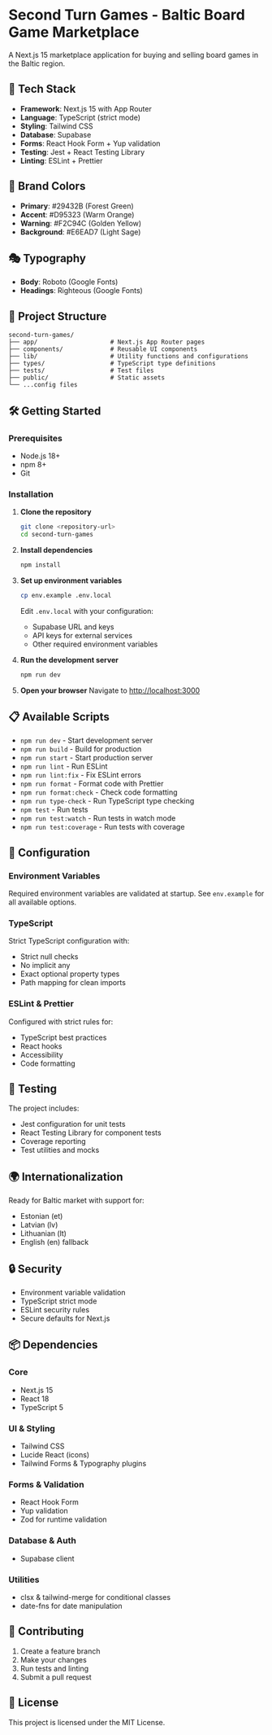 # Second Turn Games - Baltic Board Game Marketplace

A Next.js 15 marketplace application for buying and selling board games in the Baltic region.

## 🚀 Tech Stack

- **Framework**: Next.js 15 with App Router
- **Language**: TypeScript (strict mode)
- **Styling**: Tailwind CSS
- **Database**: Supabase
- **Forms**: React Hook Form + Yup validation
- **Testing**: Jest + React Testing Library
- **Linting**: ESLint + Prettier

## 🎨 Brand Colors

- **Primary**: #29432B (Forest Green)
- **Accent**: #D95323 (Warm Orange)
- **Warning**: #F2C94C (Golden Yellow)
- **Background**: #E6EAD7 (Light Sage)

## 🎭 Typography

- **Body**: Roboto (Google Fonts)
- **Headings**: Righteous (Google Fonts)

## 📁 Project Structure

```
second-turn-games/
├── app/                    # Next.js App Router pages
├── components/             # Reusable UI components
├── lib/                    # Utility functions and configurations
├── types/                  # TypeScript type definitions
├── tests/                  # Test files
├── public/                 # Static assets
└── ...config files
```

## 🛠️ Getting Started

### Prerequisites

- Node.js 18+
- npm 8+
- Git

### Installation

1. **Clone the repository**

   ```bash
   git clone <repository-url>
   cd second-turn-games
   ```

2. **Install dependencies**

   ```bash
   npm install
   ```

3. **Set up environment variables**

   ```bash
   cp env.example .env.local
   ```

   Edit `.env.local` with your configuration:
   - Supabase URL and keys
   - API keys for external services
   - Other required environment variables

4. **Run the development server**

   ```bash
   npm run dev
   ```

5. **Open your browser**
   Navigate to [http://localhost:3000](http://localhost:3000)

## 📋 Available Scripts

- `npm run dev` - Start development server
- `npm run build` - Build for production
- `npm run start` - Start production server
- `npm run lint` - Run ESLint
- `npm run lint:fix` - Fix ESLint errors
- `npm run format` - Format code with Prettier
- `npm run format:check` - Check code formatting
- `npm run type-check` - Run TypeScript type checking
- `npm test` - Run tests
- `npm run test:watch` - Run tests in watch mode
- `npm run test:coverage` - Run tests with coverage

## 🔧 Configuration

### Environment Variables

Required environment variables are validated at startup. See `env.example` for all available options.

### TypeScript

Strict TypeScript configuration with:

- Strict null checks
- No implicit any
- Exact optional property types
- Path mapping for clean imports

### ESLint & Prettier

Configured with strict rules for:

- TypeScript best practices
- React hooks
- Accessibility
- Code formatting

## 🧪 Testing

The project includes:

- Jest configuration for unit tests
- React Testing Library for component tests
- Coverage reporting
- Test utilities and mocks

## 🌍 Internationalization

Ready for Baltic market with support for:

- Estonian (et)
- Latvian (lv)
- Lithuanian (lt)
- English (en) fallback

## 🔒 Security

- Environment variable validation
- TypeScript strict mode
- ESLint security rules
- Secure defaults for Next.js

## 📦 Dependencies

### Core

- Next.js 15
- React 18
- TypeScript 5

### UI & Styling

- Tailwind CSS
- Lucide React (icons)
- Tailwind Forms & Typography plugins

### Forms & Validation

- React Hook Form
- Yup validation
- Zod for runtime validation

### Database & Auth

- Supabase client

### Utilities

- clsx & tailwind-merge for conditional classes
- date-fns for date manipulation

## 🤝 Contributing

1. Create a feature branch
2. Make your changes
3. Run tests and linting
4. Submit a pull request

## 📄 License

This project is licensed under the MIT License.
